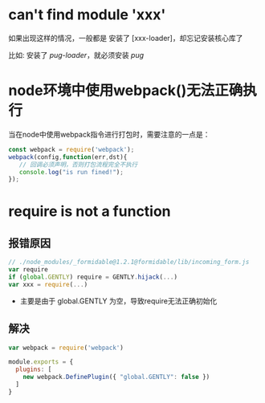 
# can't find module 'xxx'
如果出现这样的情况，一般都是
安装了 [xxx-loader]，却忘记安装核心库了

比如: 
安装了 *pug-loader*，就必须安装 *pug*

# node环境中使用webpack()无法正确执行

当在node中使用webpack指令进行打包时，需要注意的一点是：

```js
const webpack = require('webpack');
webpack(config,function(err,dst){
   // 回调必须声明，否则打包流程完全不执行
   console.log("is run fined!");
});
```

# require is not a function

## 报错原因
``` js
// ./node_modules/_formidable@1.2.1@formidable/lib/incoming_form.js
var require
if (global.GENTLY) require = GENTLY.hijack(...)
var xxx = require(...)
```
- 主要是由于 global.GENTLY 为空，导致require无法正确初始化

## 解决
``` js
var webpack = require('webpack')

module.exports = {
  plugins: [
    new webpack.DefinePlugin({ "global.GENTLY": false })
  ]
}
```
